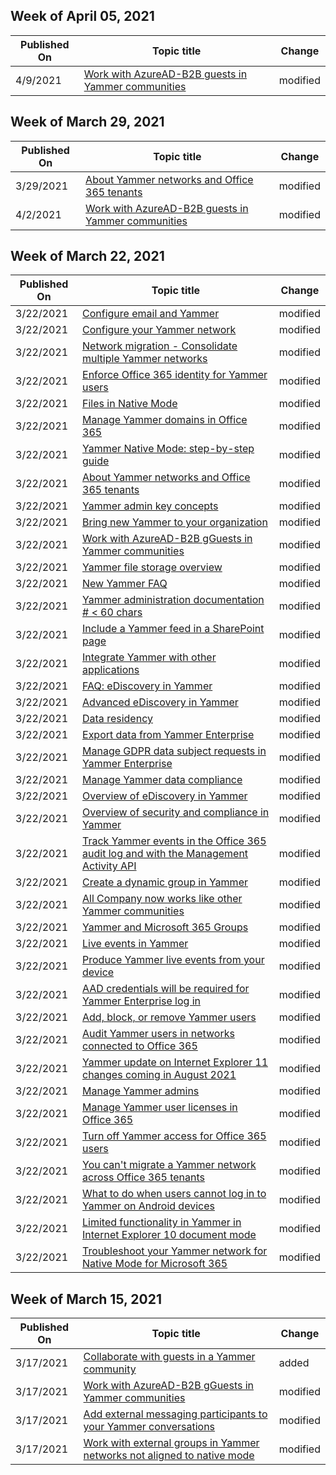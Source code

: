 <!-- This file is generated automatically each week. Changes made to this file will be overwritten.-->



## Week of April 05, 2021


| Published On |Topic title | Change |
|------|------------|--------|
| 4/9/2021 | [Work with AzureAD-B2B guests in Yammer communities](/Yammer/get-started-with-yammer/azure-ad-b2b-guests-yammer) | modified |


## Week of March 29, 2021


| Published On |Topic title | Change |
|------|------------|--------|
| 3/29/2021 | [About Yammer networks and Office 365 tenants](/Yammer/configure-your-yammer-network/yammer-and-office-365) | modified |
| 4/2/2021 | [Work with AzureAD-B2B guests in Yammer communities](/Yammer/get-started-with-yammer/azure-ad-b2b-guests-yammer) | modified |


## Week of March 22, 2021


| Published On |Topic title | Change |
|------|------------|--------|
| 3/22/2021 | [Configure email and Yammer](/Yammer/configure-your-yammer-network/configure-email-and-yammer) | modified |
| 3/22/2021 | [Configure your Yammer network](/Yammer/configure-your-yammer-network/configure-yammer) | modified |
| 3/22/2021 | [Network migration - Consolidate multiple Yammer networks](/Yammer/configure-your-yammer-network/consolidate-multiple-yammer-networks) | modified |
| 3/22/2021 | [Enforce Office 365 identity for Yammer users](/Yammer/configure-your-yammer-network/enforce-office-365-identity) | modified |
| 3/22/2021 | [Files in Native Mode](/Yammer/configure-your-yammer-network/files-in-native-mode) | modified |
| 3/22/2021 | [Manage Yammer domains in Office 365](/Yammer/configure-your-yammer-network/manage-yammer-domains) | modified |
| 3/22/2021 | [Yammer Native Mode: step-by-step guide](/Yammer/configure-your-yammer-network/native-mode-step-by-step-guide) | modified |
| 3/22/2021 | [About Yammer networks and Office 365 tenants](/Yammer/configure-your-yammer-network/yammer-and-office-365) | modified |
| 3/22/2021 | [Yammer admin key concepts](/Yammer/get-started-with-yammer/admin-key-concepts) | modified |
| 3/22/2021 | [Bring new Yammer to your organization](/Yammer/get-started-with-yammer/administrative-settings-opt-in-newyammer) | modified |
| 3/22/2021 | [Work with AzureAD-B2B gGuests in Yammer communities](/Yammer/get-started-with-yammer/azure-ad-b2b-guests-yammer) | modified |
| 3/22/2021 | [Yammer file storage overview](/Yammer/get-started-with-yammer/file-storage) | modified |
| 3/22/2021 | [New Yammer FAQ](/Yammer/get-started-with-yammer/newyammer-faq) | modified |
| 3/22/2021 | [Yammer administration documentation # < 60 chars](/Yammer/index) | modified |
| 3/22/2021 | [Include a Yammer feed in a SharePoint page](/Yammer/integrate-yammer-with-other-apps/embed-a-feed-into-a-sharepoint-site) | modified |
| 3/22/2021 | [Integrate Yammer with other applications](/Yammer/integrate-yammer-with-other-apps/integrate-with-other-applications) | modified |
| 3/22/2021 | [FAQ: eDiscovery in Yammer](/Yammer/manage-security-and-compliance/faq-ediscovery) | modified |
| 3/22/2021 | [Advanced eDiscovery in Yammer](/Yammer/manage-security-and-compliance/advanced-ediscovery) | modified |
| 3/22/2021 | [Data residency](/Yammer/manage-security-and-compliance/data-residency) | modified |
| 3/22/2021 | [Export data from Yammer Enterprise](/Yammer/manage-security-and-compliance/export-yammer-enterprise-data) | modified |
| 3/22/2021 | [Manage GDPR data subject requests in Yammer Enterprise](/Yammer/manage-security-and-compliance/gdpr-requests-in-yammer-enterprise) | modified |
| 3/22/2021 | [Manage Yammer data compliance](/Yammer/manage-security-and-compliance/manage-data-compliance) | modified |
| 3/22/2021 | [Overview of eDiscovery in Yammer](/Yammer/manage-security-and-compliance/overview-of-ediscovery) | modified |
| 3/22/2021 | [Overview of security and compliance in Yammer](/Yammer/manage-security-and-compliance/security-and-compliance) | modified |
| 3/22/2021 | [Track Yammer events in the Office 365 audit log and with the Management Activity API](/Yammer/manage-security-and-compliance/track-yammer-events) | modified |
| 3/22/2021 | [Create a dynamic group in Yammer](/Yammer/manage-yammer-groups/create-a-dynamic-group) | modified |
| 3/22/2021 | [All Company now works like other Yammer communities](/Yammer/manage-yammer-groups/yammer-all-company-yammer-community) | modified |
| 3/22/2021 | [Yammer and Microsoft 365 Groups](/Yammer/manage-yammer-groups/yammer-and-office-365-groups) | modified |
| 3/22/2021 | [Live events in Yammer](/Yammer/manage-yammer-groups/yammer-live-events) | modified |
| 3/22/2021 | [Produce Yammer live events from your device](/Yammer/manage-yammer-groups/yammer-produce-live-events-from-your-device-coming-soon) | modified |
| 3/22/2021 | [AAD credentials will be required for Yammer Enterprise log in](/Yammer/manage-yammer-users/aad-account-required) | modified |
| 3/22/2021 | [Add, block, or remove Yammer users](/Yammer/manage-yammer-users/add-block-or-remove-users) | modified |
| 3/22/2021 | [Audit Yammer users in networks connected to Office 365](/Yammer/manage-yammer-users/audit-users-connected-to-office-365) | modified |
| 3/22/2021 | [Yammer update on Internet Explorer 11 changes coming in August 2021](/Yammer/manage-yammer-users/internet-explorer-11-retirement) | modified |
| 3/22/2021 | [Manage Yammer admins](/Yammer/manage-yammer-users/manage-yammer-admins) | modified |
| 3/22/2021 | [Manage Yammer user licenses in Office 365](/Yammer/manage-yammer-users/manage-yammer-licenses-in-office-365) | modified |
| 3/22/2021 | [Turn off Yammer access for Office 365 users](/Yammer/manage-yammer-users/turn-off-user-access) | modified |
| 3/22/2021 | [You can't migrate a Yammer network across Office 365 tenants](/Yammer/troubleshoot-problems/cannot-migrate-a-yammer-network-across-office-365-tenants) | modified |
| 3/22/2021 | [What to do when users cannot log in to Yammer on Android devices](/Yammer/troubleshoot-problems/help-users-log-in-to-yammer-on-android-devices) | modified |
| 3/22/2021 | [Limited functionality in Yammer in Internet Explorer 10 document mode](/Yammer/troubleshoot-problems/limited-functionality-in-explorer-10-document-mode) | modified |
| 3/22/2021 | [Troubleshoot your Yammer network for Native Mode for Microsoft 365](/Yammer/troubleshoot-problems/troubleshoot-native-mode) | modified |


## Week of March 15, 2021


| Published On |Topic title | Change |
|------|------------|--------|
| 3/17/2021 | [Collaborate with guests in a Yammer community](/Yammer/work-with-external-users/collaborate-guests-external-yammer-community) | added |
| 3/17/2021 | [Work with AzureAD-B2B gGuests in Yammer communities](/Yammer/get-started-with-yammer/azure-ad-b2b-guests-yammer) | modified |
| 3/17/2021 | [Add external messaging participants to your Yammer conversations](/Yammer/work-with-external-users/add-external-participants) | modified |
| 3/17/2021 | [Work with external groups in Yammer networks not aligned to native mode](/Yammer/work-with-external-users/create-and-manage-external-groups) | modified |
